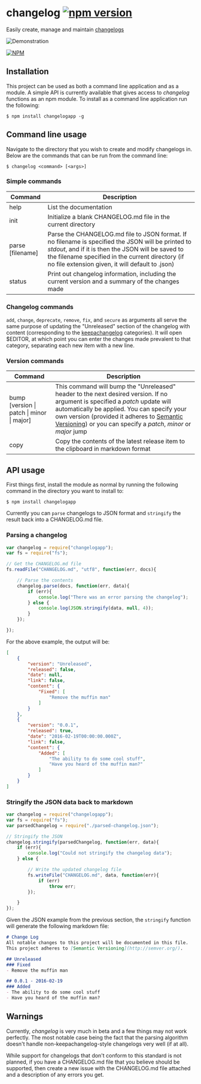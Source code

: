 # changelog [![npm version](https://badge.fury.io/js/changelogapp.svg)](https://badge.fury.io/js/changelogapp)
Easily create, manage and maintain [changelogs](http://keepachangelog.com)

![Demonstration](http://i.imgur.com/GQMsC7n.gif)

[![NPM](https://nodei.co/npm/changelogapp.png?downloads=true&downloadRank=true&stars=true)](https://nodei.co/npm/changelogapp/)

## Installation
This project can be used as both a command line application and as a module. A simple API is currently available that gives access to _changelog_ functions as an npm module. To install as a command line application run the following:

```console
$ npm install changelogapp -g
```

## Command line usage
Navigate to the directory that you wish to create and modify changelogs in. Below are the commands that can be run from the command line:

```console
$ changelog <command> [<args>]
```

### Simple commands
| Command | Description |
|---|---|
| help | List the documentation |
| init | Initialize a blank CHANGELOG.md file in the current directory |
| parse [filename] | Parse the CHANGELOG.md file to JSON format. If no filename is specified the JSON will be printed to _stdout_, and if it is then the JSON will be saved to the filename specified in the current directory (if no file extension given, it will default to .json) |
| status | Print out changelog information, including the current version and a summary of the changes made |

### Changelog commands
`add`, `change`, `deprecate`, `remove`, `fix`, and `secure` as arguments all serve the same purpose of updating the "Unreleased" section of the changelog with content (corresponding to the [keepachangelog](http://keepachangelog.com) categories). It will open $EDITOR, at which point you can enter the changes made prevalent to that category, separating each new item with a new line.

### Version commands
| Command | Description |
|---|---|
| bump [version &#124; patch &#124; minor &#124; major] | This command will bump the "Unreleased" header to the next desired version. If no argument is specified a _patch_ update will automatically be applied. You can specify your own version (provided it adheres to [Semantic Versioning](http://semver.org)) or you can specify a _patch_, _minor_ or _major_ jump |
| copy | Copy the contents of the latest release item to the clipboard in markdown format |

## API usage
First things first, install the module as normal by running the following command in the directory you want to install to:

```console
$ npm install changelogapp
```
Currently you can `parse` changelogs to JSON format and `stringify` the result back into a CHANGELOG.md file.

### Parsing a changelog
```javascript
var changelog = require("changelogapp");
var fs = require("fs");

// Get the CHANGELOG.md file
fs.readFile("CHANGELOG.md", "utf8", function(err, docs){

    // Parse the contents
    changelog.parse(docs, function(err, data){
        if (err){
            console.log("There was an error parsing the changelog");
        } else {
            console.log(JSON.stringify(data, null, 4));
        }
    });

});
```

For the above example, the output will be:

```json
[
    {
        "version": "Unreleased",
        "released": false,
        "date": null,
        "link": false,
        "content": {
            "Fixed": [
                "Remove the muffin man"
            ]
        }
    },
    {
        "version": "0.0.1",
        "released": true,
        "date": "2016-02-19T00:00:00.000Z",
        "link": false,
        "content": {
            "Added": [
                "The ability to do some cool stuff",
                "Have you heard of the muffin man?"
            ]
        }
    }
]
```

### Stringify the JSON data back to markdown
```javascript
var changelog = require("changelogapp");
var fs = require("fs");
var parsedChangelog = require("./parsed-changelog.json");

// Stringify the JSON
changelog.stringify(parsedChangelog, function(err, data){
    if (err){
        console.log("Could not stringify the changelog data");
    } else {

        // Write the updated changelog file
        fs.writeFile("CHANGELOG.md", data, function(err){
            if (err)
                throw err;
        });

    }
});
```

Given the JSON example from the previous section, the `stringify` function will generate the following markdown file:

```markdown
# Change Log
All notable changes to this project will be documented in this file.
This project adheres to [Semantic Versioning](http://semver.org/).

## Unreleased
### Fixed
- Remove the muffin man

## 0.0.1 - 2016-02-19
### Added
- The ability to do some cool stuff
- Have you heard of the muffin man?

```


## Warnings
Currently, _changelog_ is very much in beta and a few things may not work perfectly. The most notable case being the fact that the parsing algorithm doesn't handle non-keepachangelog-style changelogs very well (if at all).

While support for changelogs that don't conform to this standard is not planned, if you have a CHANGELOG.md file that you believe should be supported, then create a new issue with the CHANGELOG.md file attached and a description of any errors you get.
